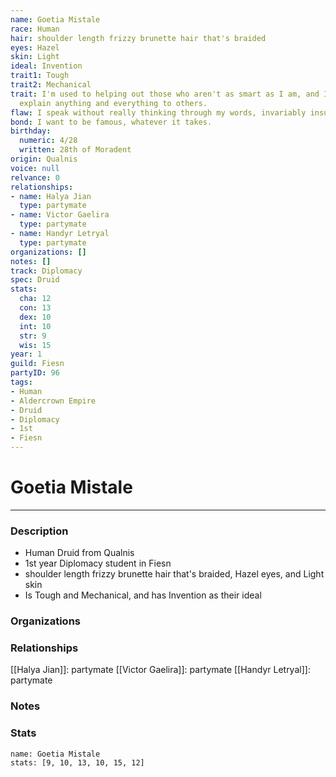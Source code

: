 ```yaml
---
name: Goetia Mistale
race: Human
hair: shoulder length frizzy brunette hair that's braided
eyes: Hazel
skin: Light
ideal: Invention
trait1: Tough
trait2: Mechanical
trait: I'm used to helping out those who aren't as smart as I am, and I patiently
  explain anything and everything to others.
flaw: I speak without really thinking through my words, invariably insulting others.
bond: I want to be famous, whatever it takes.
birthday:
  numeric: 4/28
  written: 28th of Moradent
origin: Qualnis
voice: null
relvance: 0
relationships:
- name: Halya Jian
  type: partymate
- name: Victor Gaelira
  type: partymate
- name: Handyr Letryal
  type: partymate
organizations: []
notes: []
track: Diplomacy
spec: Druid
stats:
  cha: 12
  con: 13
  dex: 10
  int: 10
  str: 9
  wis: 15
year: 1
guild: Fiesn
partyID: 96
tags:
- Human
- Aldercrown Empire
- Druid
- Diplomacy
- 1st
- Fiesn
---
```

# Goetia Mistale
---
### Description
- Human Druid from Qualnis
- 1st year Diplomacy student in Fiesn
- shoulder length frizzy brunette hair that's braided, Hazel eyes, and Light skin
- Is Tough and Mechanical, and has Invention as their ideal

### Organizations

### Relationships
[[Halya Jian]]: partymate
[[Victor Gaelira]]: partymate
[[Handyr Letryal]]: partymate

### Notes

### Stats
```statblock
name: Goetia Mistale
stats: [9, 10, 13, 10, 15, 12]
```